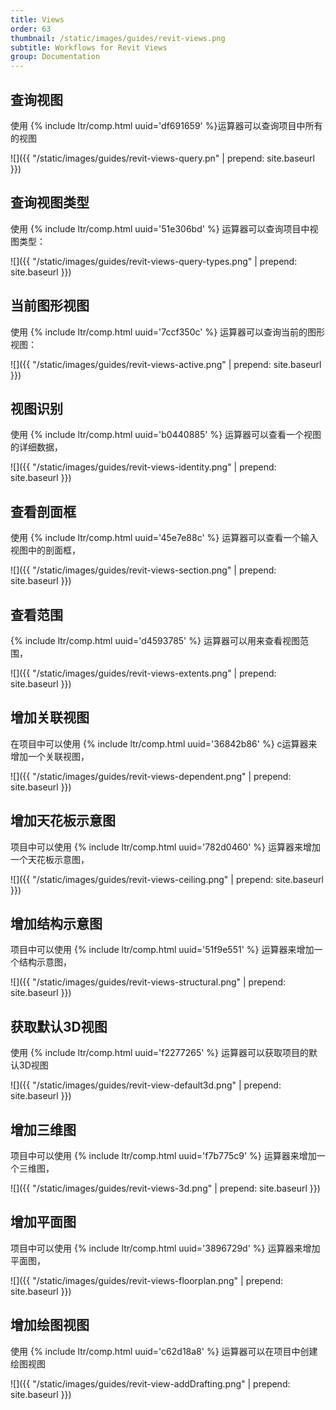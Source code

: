 ```yaml
---
title: Views
order: 63
thumbnail: /static/images/guides/revit-views.png
subtitle: Workflows for Revit Views
group: Documentation
---
```


## 查询视图

使用 {% include ltr/comp.html uuid='df691659' %}运算器可以查询项目中所有的视图

![]({{ "/static/images/guides/revit-views-query.pn" | prepend: site.baseurl }})

## 查询视图类型

使用 {% include ltr/comp.html uuid='51e306bd' %} 运算器可以查询项目中视图类型：

![]({{ "/static/images/guides/revit-views-query-types.png" | prepend: site.baseurl }})

## 当前图形视图

使用 {% include ltr/comp.html uuid='7ccf350c' %} 运算器可以查询当前的图形视图：

![]({{ "/static/images/guides/revit-views-active.png" | prepend: site.baseurl }})

## 视图识别

使用 {% include ltr/comp.html uuid='b0440885' %} 运算器可以查看一个视图的详细数据，

![]({{ "/static/images/guides/revit-views-identity.png" | prepend: site.baseurl }})

## 查看剖面框

使用 {% include ltr/comp.html uuid='45e7e88c' %} 运算器可以查看一个输入视图中的剖面框，

![]({{ "/static/images/guides/revit-views-section.png" | prepend: site.baseurl }})

## 查看范围

{% include ltr/comp.html uuid='d4593785' %} 运算器可以用来查看视图范围，

![]({{ "/static/images/guides/revit-views-extents.png" | prepend: site.baseurl }})

## 增加关联视图

在项目中可以使用 {% include ltr/comp.html uuid='36842b86' %} c运算器来增加一个关联视图，

![]({{ "/static/images/guides/revit-views-dependent.png" | prepend: site.baseurl }})

## 增加天花板示意图

项目中可以使用 {% include ltr/comp.html uuid='782d0460' %} 运算器来增加一个天花板示意图，

![]({{ "/static/images/guides/revit-views-ceiling.png" | prepend: site.baseurl }})

## 增加结构示意图

项目中可以使用 {% include ltr/comp.html uuid='51f9e551' %} 运算器来增加一个结构示意图，

![]({{ "/static/images/guides/revit-views-structural.png" | prepend: site.baseurl }})

## 获取默认3D视图

使用 {% include ltr/comp.html uuid='f2277265' %} 运算器可以获取项目的默认3D视图 

![]({{ "/static/images/guides/revit-view-default3d.png" | prepend: site.baseurl }})

## 增加三维图

项目中可以使用 {% include ltr/comp.html uuid='f7b775c9' %} 运算器来增加一个三维图，

![]({{ "/static/images/guides/revit-views-3d.png" | prepend: site.baseurl }})

## 增加平面图

项目中可以使用 {% include ltr/comp.html uuid='3896729d' %} 运算器来增加平面图，

![]({{ "/static/images/guides/revit-views-floorplan.png" | prepend: site.baseurl }})

## 增加绘图视图

使用 {% include ltr/comp.html uuid='c62d18a8' %} 运算器可以在项目中创建绘图视图

![]({{ "/static/images/guides/revit-view-addDrafting.png" | prepend: site.baseurl }})
